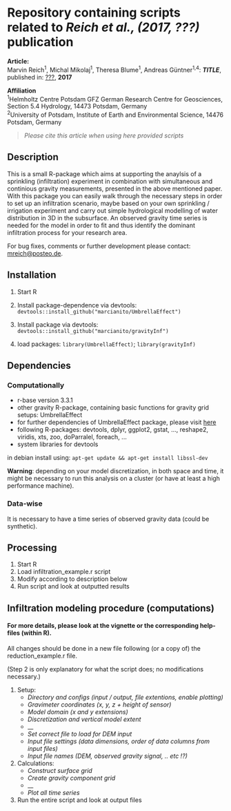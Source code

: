 Repository containing scripts related to _Reich et al., (2017, ???)_ publication
======================================================================
**Article:**  
Marvin Reich<sup>1</sup>, Michal Mikolaj<sup>1</sup>, Theresa Blume<sup>1</sup>, Andreas Güntner<sup>1,4</sup>: **_TITLE_**, published in: [???](http://link.com), **2017**

**Affiliation**  
<sup>1</sup>Helmholtz Centre Potsdam GFZ German Research Centre for Geosciences, Section 5.4 Hydrology, 14473 Potsdam, Germany  
<sup>2</sup>University of Potsdam, Institute of Earth and Environmental Science, 14476 Potsdam, Germany
> _Please cite this article when using here provided scripts_

## Description

This is a small R-package which aims at supporting the anaylsis of a sprinkling (infiltration) experiment in
combination with simultaneous and continious gravity measurements, 
presented in the above mentioned paper.
With this package you can easily walk through the necessary steps in order to set up an infiltration scenario,
maybe based on your own sprinkling / irrigation experiment and carry out simple hydrological modelling of water distribution
in 3D in the subsurface.
An observed gravity time series is needed for the model in order to fit and thus identify
the dominant infiltration process for your research area.

For bug fixes, comments or further development please contact: mreich@posteo.de.

## Installation

1. Start R
2. Install package-dependence via devtools: 
`devtools::install_github("marcianito/UmbrellaEffect")`

3. Install package via devtools: 
`devtools::install_github("marcianito/gravityInf")`

4. load packages: 
`library(UmbrellaEffect)`; 
`library(gravityInf)`

## Dependencies

### Computationally
* r-base version 3.3.1
* other gravity R-package, containing basic functions for gravity grid setups: UmbrellaEffect
* for further dependencies of UmbrellaEffect package, please visit [here](http://github.com/marcianito/UmbrellaEffect)
* following R-packages: devtools, dplyr, ggplot2, gstat, ..., reshape2, viridis, xts, zoo, doParralel, foreach, ...
* system libraries for devtools

in debian install using: 
`apt-get update && apt-get install libssl-dev`

**Warning**: depending on your model discretization, in both space and time, it might be
necessary to run this analysis on a cluster (or have at least a high performance machine).

### Data-wise
It is necessary to have a time series of observed gravity data (could be synthetic).

## Processing

1. Start R
2. Load infiltration_example.r script
3. Modify according to description below
4. Run script and look at outputted results

## Infiltration modeling procedure (computations)
#### For more details, please look at the vignette or the corresponding help-files (within R).

All changes should be done in a new file following (or a copy of) the reduction_example.r file.

(Step 2 is only explanatory for what the script does; no modifications necessary.)

1. Setup: 
	* _Directory and configs (input / output, file extentions, enable plotting)_
	* _Gravimeter coordinates (x, y, z + height of sensor)_
	* _Model domain (x and y extensions)_
	* _Discretization and vertical model extent_
	* __
	* _Set correct file to load for DEM input_
	* _Input file settings (data dimensions, order of data columns from input files)_
	* _Input file names (DEM, observed gravity signal, .. etc !?)_
2. Calculations: 
	* _Construct surface grid_
	* _Create gravity component grid_
	* __
	* _Plot all time series_
5. Run the entire script and look at output files

